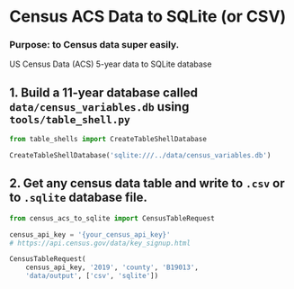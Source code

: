 # Census ACS Data to SQLite (or CSV)

### Purpose: to Census data super easily. 

US Census Data (ACS) 5-year data to SQLite database

## 1. Build a 11-year database called `data/census_variables.db` using `tools/table_shell.py`

```python
from table_shells import CreateTableShellDatabase

CreateTableShellDatabase('sqlite:///../data/census_variables.db')
```

##  2. Get any census data table and write to `.csv` or to `.sqlite` database file.  


```python
from census_acs_to_sqlite import CensusTableRequest

census_api_key = '{your_census_api_key}'
# https://api.census.gov/data/key_signup.html

CensusTableRequest(
    census_api_key, '2019', 'county', 'B19013', 
    'data/output', ['csv', 'sqlite'])
```
    
